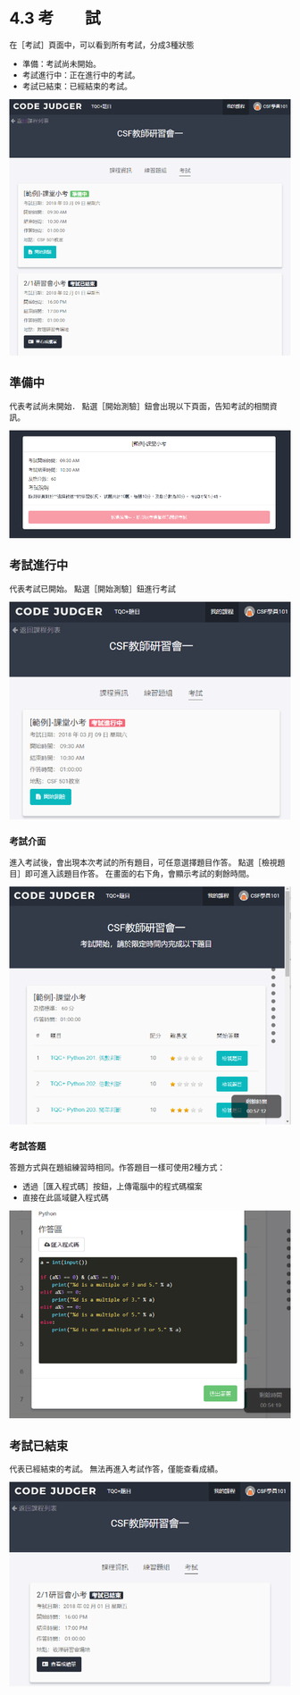 # 4.3 考　　試

在［考試］頁面中，可以看到所有考試，分成3種狀態

* 準備：考試尚未開始。
* 考試進行中：正在進行中的考試。
* 考試已結束：已經結束的考試。

![考試](../.gitbook/assets/cjmds01myclass-02-exam-01.png)

## 準備中

代表考試尚未開始． 點選［開始測驗］鈕會出現以下頁面，告知考試的相關資訊。

![準備中](../.gitbook/assets/cjmds01myclass-02-exam-02.png)

## 考試進行中

代表考試已開始。 點選［開始測驗］鈕進行考試

![考試進行中](../.gitbook/assets/cjmds01myclass-02-exam-03.png)

### 考試介面

進入考試後，會出現本次考試的所有題目，可任意選擇題目作答。 點選［檢視題目］即可進入該題目作答。 在畫面的右下角，會顯示考試的剩餘時間。

![考試介面](../.gitbook/assets/cjmds01myclass-02-exam-04.png)

### 考試答題

答題方式與在題組練習時相同。作答題目一樣可使用2種方式：

* 透過［匯入程式碼］按鈕，上傳電腦中的程式碼檔案
* 直接在此區域鍵入程式碼

![考試答題](../.gitbook/assets/cjmds01myclass-02-exam-05.png)

## 考試已結束

代表已經結束的考試。 無法再進入考試作答，僅能查看成績。

![考試已結束](../.gitbook/assets/cjmds01myclass-03-reportcard-01.png)
